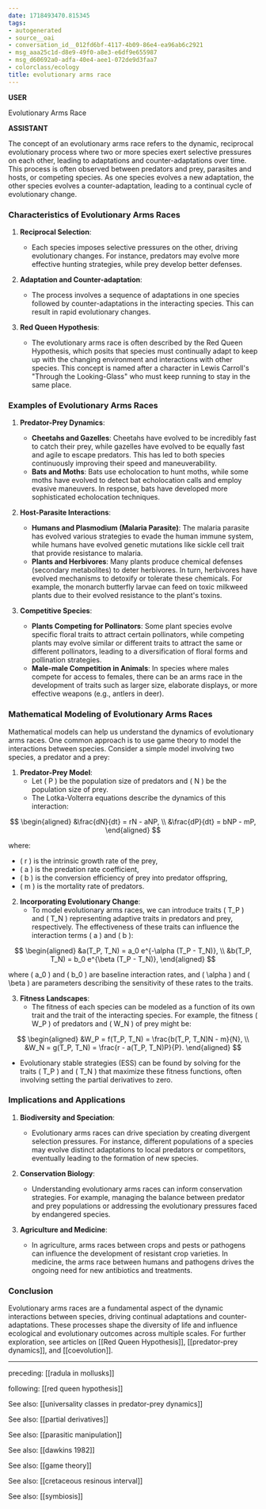 ```yaml
---
date: 1718493470.815345
tags:
- autogenerated
- source__oai
- conversation_id__012fd6bf-4117-4b09-86e4-ea96ab6c2921
- msg_aaa25c1d-d8e9-49f0-a8e3-e6df9e655987
- msg_d60692a0-adfa-40e4-aee1-072de9d3faa7
- colorclass/ecology
title: evolutionary arms race
---
```


**USER**

Evolutionary Arms Race


**ASSISTANT**

The concept of an evolutionary arms race refers to the dynamic, reciprocal evolutionary process where two or more species exert selective pressures on each other, leading to adaptations and counter-adaptations over time. This process is often observed between predators and prey, parasites and hosts, or competing species. As one species evolves a new adaptation, the other species evolves a counter-adaptation, leading to a continual cycle of evolutionary change.

### Characteristics of Evolutionary Arms Races

1. **Reciprocal Selection**:
   - Each species imposes selective pressures on the other, driving evolutionary changes. For instance, predators may evolve more effective hunting strategies, while prey develop better defenses.

2. **Adaptation and Counter-adaptation**:
   - The process involves a sequence of adaptations in one species followed by counter-adaptations in the interacting species. This can result in rapid evolutionary changes.

3. **Red Queen Hypothesis**:
   - The evolutionary arms race is often described by the Red Queen Hypothesis, which posits that species must continually adapt to keep up with the changing environment and interactions with other species. This concept is named after a character in Lewis Carroll's "Through the Looking-Glass" who must keep running to stay in the same place.

### Examples of Evolutionary Arms Races

1. **Predator-Prey Dynamics**:
   - **Cheetahs and Gazelles**: Cheetahs have evolved to be incredibly fast to catch their prey, while gazelles have evolved to be equally fast and agile to escape predators. This has led to both species continuously improving their speed and maneuverability.
   - **Bats and Moths**: Bats use echolocation to hunt moths, while some moths have evolved to detect bat echolocation calls and employ evasive maneuvers. In response, bats have developed more sophisticated echolocation techniques.

2. **Host-Parasite Interactions**:
   - **Humans and Plasmodium (Malaria Parasite)**: The malaria parasite has evolved various strategies to evade the human immune system, while humans have evolved genetic mutations like sickle cell trait that provide resistance to malaria.
   - **Plants and Herbivores**: Many plants produce chemical defenses (secondary metabolites) to deter herbivores. In turn, herbivores have evolved mechanisms to detoxify or tolerate these chemicals. For example, the monarch butterfly larvae can feed on toxic milkweed plants due to their evolved resistance to the plant's toxins.

3. **Competitive Species**:
   - **Plants Competing for Pollinators**: Some plant species evolve specific floral traits to attract certain pollinators, while competing plants may evolve similar or different traits to attract the same or different pollinators, leading to a diversification of floral forms and pollination strategies.
   - **Male-male Competition in Animals**: In species where males compete for access to females, there can be an arms race in the development of traits such as larger size, elaborate displays, or more effective weapons (e.g., antlers in deer).

### Mathematical Modeling of Evolutionary Arms Races

Mathematical models can help us understand the dynamics of evolutionary arms races. One common approach is to use game theory to model the interactions between species. Consider a simple model involving two species, a predator and a prey:

1. **Predator-Prey Model**:
   - Let \( P \) be the population size of predators and \( N \) be the population size of prey.
   - The Lotka-Volterra equations describe the dynamics of this interaction:

$$
\begin{aligned}
&\frac{dN}{dt} = rN - aNP, \\
&\frac{dP}{dt} = bNP - mP,
\end{aligned}
$$

where:
- \( r \) is the intrinsic growth rate of the prey,
- \( a \) is the predation rate coefficient,
- \( b \) is the conversion efficiency of prey into predator offspring,
- \( m \) is the mortality rate of predators.

2. **Incorporating Evolutionary Change**:
   - To model evolutionary arms races, we can introduce traits \( T_P \) and \( T_N \) representing adaptive traits in predators and prey, respectively. The effectiveness of these traits can influence the interaction terms \( a \) and \( b \):

$$
\begin{aligned}
&a(T_P, T_N) = a_0 e^{-\alpha (T_P - T_N)}, \\
&b(T_P, T_N) = b_0 e^{\beta (T_P - T_N)},
\end{aligned}
$$

where \( a_0 \) and \( b_0 \) are baseline interaction rates, and \( \alpha \) and \( \beta \) are parameters describing the sensitivity of these rates to the traits.

3. **Fitness Landscapes**:
   - The fitness of each species can be modeled as a function of its own trait and the trait of the interacting species. For example, the fitness \( W_P \) of predators and \( W_N \) of prey might be:

$$
\begin{aligned}
&W_P = f(T_P, T_N) = \frac{b(T_P, T_N)N - m}{N}, \\
&W_N = g(T_P, T_N) = \frac{r - a(T_P, T_N)P}{P}.
\end{aligned}
$$

- Evolutionary stable strategies (ESS) can be found by solving for the traits \( T_P \) and \( T_N \) that maximize these fitness functions, often involving setting the partial derivatives to zero.

### Implications and Applications

1. **Biodiversity and Speciation**:
   - Evolutionary arms races can drive speciation by creating divergent selection pressures. For instance, different populations of a species may evolve distinct adaptations to local predators or competitors, eventually leading to the formation of new species.

2. **Conservation Biology**:
   - Understanding evolutionary arms races can inform conservation strategies. For example, managing the balance between predator and prey populations or addressing the evolutionary pressures faced by endangered species.

3. **Agriculture and Medicine**:
   - In agriculture, arms races between crops and pests or pathogens can influence the development of resistant crop varieties. In medicine, the arms race between humans and pathogens drives the ongoing need for new antibiotics and treatments.

### Conclusion

Evolutionary arms races are a fundamental aspect of the dynamic interactions between species, driving continual adaptations and counter-adaptations. These processes shape the diversity of life and influence ecological and evolutionary outcomes across multiple scales. For further exploration, see articles on [[Red Queen Hypothesis]], [[predator-prey dynamics]], and [[coevolution]].


---

preceding: [[radula in mollusks]]  


following: [[red queen hypothesis]]

See also: [[universality classes in predator-prey dynamics]]


See also: [[partial derivatives]]


See also: [[parasitic manipulation]]


See also: [[dawkins 1982]]


See also: [[game theory]]


See also: [[cretaceous resinous interval]]


See also: [[symbiosis]]